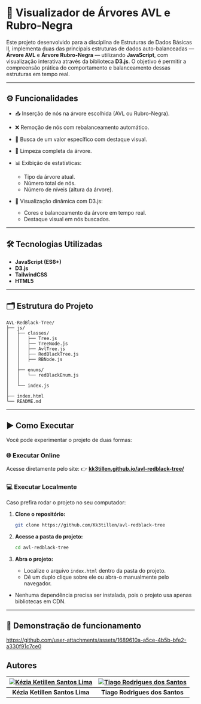 # 🌳 Visualizador de Árvores AVL e Rubro-Negra

Este projeto desenvolvido para a disciplina de Estruturas de Dados Básicas II, implementa duas das principais estruturas de dados auto-balanceadas — **Árvore AVL** e **Árvore Rubro-Negra** — utilizando **JavaScript**, com visualização interativa através da biblioteca **D3.js**.
O objetivo é permitir a compreensão prática do comportamento e balanceamento dessas estruturas em tempo real.

---

## ⚙️ Funcionalidades

* 📥 Inserção de nós na árvore escolhida (AVL ou Rubro-Negra).
* ❌ Remoção de nós com rebalanceamento automático.
* 🔎 Busca de um valor específico com destaque visual.
* 🔄 Limpeza completa da árvore.
* 📊 Exibição de estatísticas:

  * Tipo da árvore atual.
  * Número total de nós.
  * Número de níveis (altura da árvore).
* 🎨 Visualização dinâmica com D3.js:

  * Cores e balanceamento da árvore em tempo real.
  * Destaque visual em nós buscados.

---

## 🛠️ Tecnologias Utilizadas

* **JavaScript (ES6+)**
* **D3.js**
* **TailwindCSS**
* **HTML5**

---

## 🗂️ Estrutura do Projeto

```
AVL-RedBlack-Tree/
├── js/
│   ├── classes/
│   │   ├── Tree.js
│   │   ├── TreeNode.js
│   │   ├── AvlTree.js
│   │   ├── RedBlackTree.js
│   │   ├── RBNode.js
│   │
│   ├── enums/
│   │   └── redBlackEnum.js
│   │
│   └── index.js
│
├── index.html
└── README.md

```

---

## ▶️ Como Executar

Você pode experimentar o projeto de duas formas:

### 🌐 **Executar Online**

Acesse diretamente pelo site:
👉 [**kk3tillen.github.io/avl-redblack-tree/**](https://kk3tillen.github.io/avl-redblack-tree/)


### 💻 **Executar Localmente**

Caso prefira rodar o projeto no seu computador:

1. **Clone o repositório:**

   ```bash
   git clone https://github.com/Kk3tillen/avl-redblack-tree
   ```

2. **Acesse a pasta do projeto:**

   ```bash
   cd avl-redblack-tree
   ```

3. **Abra o projeto:**

   * Localize o arquivo `index.html` dentro da pasta do projeto.
   * Dê um duplo clique sobre ele ou abra-o manualmente pelo navegador.


* Nenhuma dependência precisa ser instalada, pois o projeto usa apenas bibliotecas em CDN.

---

## 🎦 Demonstração de funcionamento


https://github.com/user-attachments/assets/1689610a-a5ce-4b5b-bfe2-a330f91c7ce0




## Autores

| [![Kézia Ketillen Santos Lima](https://avatars3.githubusercontent.com/u/88369589?s=100&v=4)](https://github.com/Kk3tillen) | [![Tiago Rodrigues dos Santos](https://avatars.githubusercontent.com/u/70401246?s=100&v=4)](https://github.com/tiago-rodrigues1) |
| :---: | :---: |
| **Kézia Ketillen Santos Lima** | **Tiago Rodrigues dos Santos** |

